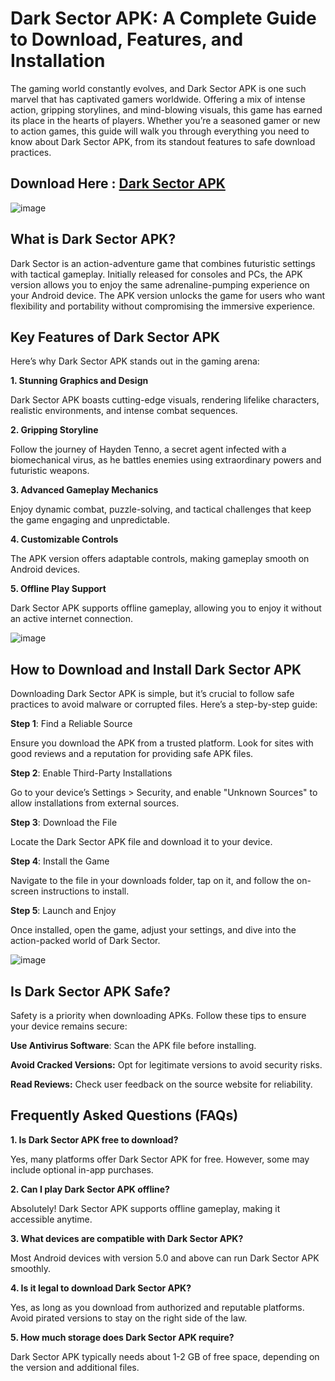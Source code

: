 # Dark Sector APK: A Complete Guide to Download, Features, and Installation

The gaming world constantly evolves, and Dark Sector APK is one such marvel that has captivated gamers worldwide. Offering a mix of intense action, gripping storylines, and mind-blowing visuals, this game has earned its place in the hearts of players. Whether you’re a seasoned gamer or new to action games, this guide will walk you through everything you need to know about Dark Sector APK, from its standout features to safe download practices.

## Download Here : [Dark Sector APK](https://apkfyp.com/dark-sector.html)

![image](https://github.com/user-attachments/assets/e823529f-9822-4882-af08-6533f4768783)

## What is Dark Sector APK?

Dark Sector is an action-adventure game that combines futuristic settings with tactical gameplay. Initially released for consoles and PCs, the APK version allows you to enjoy the same adrenaline-pumping experience on your Android device. The APK version unlocks the game for users who want flexibility and portability without compromising the immersive experience.

## Key Features of Dark Sector APK

Here’s why Dark Sector APK stands out in the gaming arena:

**1. Stunning Graphics and Design**

Dark Sector APK boasts cutting-edge visuals, rendering lifelike characters, realistic environments, and intense combat sequences.

**2. Gripping Storyline**

Follow the journey of Hayden Tenno, a secret agent infected with a biomechanical virus, as he battles enemies using extraordinary powers and futuristic weapons.

**3. Advanced Gameplay Mechanics**

Enjoy dynamic combat, puzzle-solving, and tactical challenges that keep the game engaging and unpredictable.

**4. Customizable Controls**

The APK version offers adaptable controls, making gameplay smooth on Android devices.

**5. Offline Play Support**

Dark Sector APK supports offline gameplay, allowing you to enjoy it without an active internet connection.

![image](https://github.com/user-attachments/assets/7b71b33b-62fe-4239-a89c-15580b01867b)

## How to Download and Install Dark Sector APK

Downloading Dark Sector APK is simple, but it’s crucial to follow safe practices to avoid malware or corrupted files. Here’s a step-by-step guide:

**Step 1**: Find a Reliable Source

Ensure you download the APK from a trusted platform. Look for sites with good reviews and a reputation for providing safe APK files.

**Step 2**: Enable Third-Party Installations

Go to your device’s Settings > Security, and enable "Unknown Sources" to allow installations from external sources.

**Step 3**: Download the File

Locate the Dark Sector APK file and download it to your device.

**Step 4**: Install the Game

Navigate to the file in your downloads folder, tap on it, and follow the on-screen instructions to install.

**Step 5**: Launch and Enjoy

Once installed, open the game, adjust your settings, and dive into the action-packed world of Dark Sector.

![image](https://github.com/user-attachments/assets/8e62c8e2-ae61-438c-ae67-4bdd740aac05)

## Is Dark Sector APK Safe?

Safety is a priority when downloading APKs. Follow these tips to ensure your device remains secure:

**Use Antivirus Software**: Scan the APK file before installing.

**Avoid Cracked Versions:** Opt for legitimate versions to avoid security risks.

**Read Reviews:** Check user feedback on the source website for reliability.

## Frequently Asked Questions (FAQs)

**1. Is Dark Sector APK free to download?**

Yes, many platforms offer Dark Sector APK for free. However, some may include optional in-app purchases.

**2. Can I play Dark Sector APK offline?**

Absolutely! Dark Sector APK supports offline gameplay, making it accessible anytime.

**3. What devices are compatible with Dark Sector APK?**

Most Android devices with version 5.0 and above can run Dark Sector APK smoothly.

**4. Is it legal to download Dark Sector APK?**

Yes, as long as you download from authorized and reputable platforms. Avoid pirated versions to stay on the right side of the law.

**5. How much storage does Dark Sector APK require?**

Dark Sector APK typically needs about 1-2 GB of free space, depending on the version and additional files.

